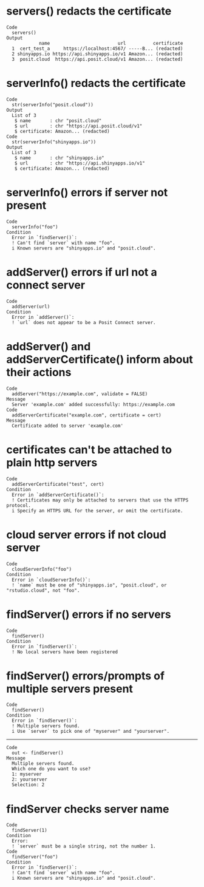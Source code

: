# servers() redacts the certificate

    Code
      servers()
    Output
                name                         url          certificate
      1  cert_test_a     https://localhost:4567/ -----B... (redacted)
      2 shinyapps.io https://api.shinyapps.io/v1 Amazon... (redacted)
      3  posit.cloud  https://api.posit.cloud/v1 Amazon... (redacted)

# serverInfo() redacts the certificate

    Code
      str(serverInfo("posit.cloud"))
    Output
      List of 3
       $ name       : chr "posit.cloud"
       $ url        : chr "https://api.posit.cloud/v1"
       $ certificate: Amazon... (redacted)
    Code
      str(serverInfo("shinyapps.io"))
    Output
      List of 3
       $ name       : chr "shinyapps.io"
       $ url        : chr "https://api.shinyapps.io/v1"
       $ certificate: Amazon... (redacted)

# serverInfo() errors if server not present

    Code
      serverInfo("foo")
    Condition
      Error in `findServer()`:
      ! Can't find `server` with name "foo".
      i Known servers are "shinyapps.io" and "posit.cloud".

# addServer() errors if url not a connect server

    Code
      addServer(url)
    Condition
      Error in `addServer()`:
      ! `url` does not appear to be a Posit Connect server.

# addServer() and addServerCertificate() inform about their actions

    Code
      addServer("https://example.com", validate = FALSE)
    Message
      Server 'example.com' added successfully: https://example.com
    Code
      addServerCertificate("example.com", certificate = cert)
    Message
      Certificate added to server 'example.com'

# certificates can't be attached to plain http servers

    Code
      addServerCertificate("test", cert)
    Condition
      Error in `addServerCertificate()`:
      ! Certificates may only be attached to servers that use the HTTPS protocol.
      i Specify an HTTPS URL for the server, or omit the certificate.

# cloud server errors if not cloud server

    Code
      cloudServerInfo("foo")
    Condition
      Error in `cloudServerInfo()`:
      ! `name` must be one of "shinyapps.io", "posit.cloud", or "rstudio.cloud", not "foo".

# findServer() errors if no servers

    Code
      findServer()
    Condition
      Error in `findServer()`:
      ! No local servers have been registered

# findServer() errors/prompts of multiple servers present

    Code
      findServer()
    Condition
      Error in `findServer()`:
      ! Multiple servers found.
      i Use `server` to pick one of "myserver" and "yourserver".

---

    Code
      out <- findServer()
    Message
      Multiple servers found.
      Which one do you want to use?
      1: myserver
      2: yourserver
      Selection: 2

# findServer checks server name

    Code
      findServer(1)
    Condition
      Error:
      ! `server` must be a single string, not the number 1.
    Code
      findServer("foo")
    Condition
      Error in `findServer()`:
      ! Can't find `server` with name "foo".
      i Known servers are "shinyapps.io" and "posit.cloud".

